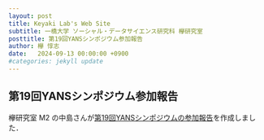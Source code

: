 ```yaml
---
layout: post
title: Keyaki Lab's Web Site
subtitle: 一橋大学 ソーシャル・データサイエンス研究科 欅研究室
posttitle: 第19回YANSシンポジウム参加報告
author: 欅 惇志
date:   2024-09-13 00:00:00 +0900
#categories: jekyll update
---
```

## 第19回YANSシンポジウム参加報告
欅研究室 M2 の中島さんが<a href="https://zenn.dev/sgh_sds_sn/articles/b4eef93e3d8d93" target="_blank" rel="noopener noreferrer">第19回YANSシンポジウムの参加報告</a>を作成しました．

